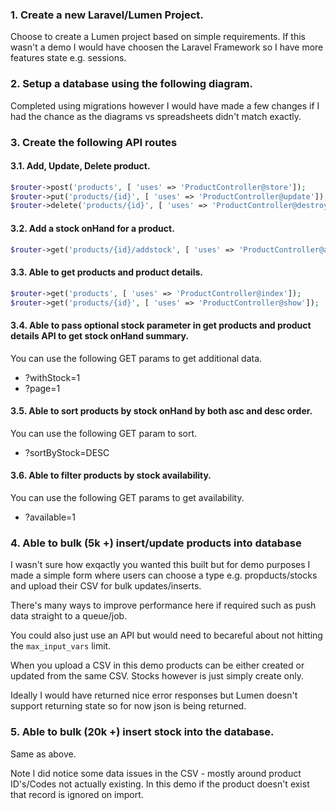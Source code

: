 ### 1. Create a new Laravel/Lumen Project.
Choose to create a Lumen project based on simple requirements.
If this wasn't a demo I would have choosen the Laravel Framework so I have more features state e.g. sessions.

### 2. Setup a database using the following diagram.
Completed using migrations however I would have made a few changes if I
had the chance as the diagrams vs spreadsheets didn't match exactly.

### 3. Create the following API routes
#### 3.1. Add, Update, Delete product.
```php
$router->post('products', [ 'uses' => 'ProductController@store']);
$router->put('products/{id}', [ 'uses' => 'ProductController@update']);
$router->delete('products/{id}', [ 'uses' => 'ProductController@destroy']);
```

#### 3.2. Add a stock onHand for a product.
```php
$router->get('products/{id}/addstock', [ 'uses' => 'ProductController@addStock']);
```

#### 3.3. Able to get products and product details.
```php
$router->get('products', [ 'uses' => 'ProductController@index']);
$router->get('products/{id}', [ 'uses' => 'ProductController@show']);
```

#### 3.4. Able to pass optional stock parameter in get products and product details API to get stock onHand summary.
You can use the following GET params to get additional data.
- ?withStock=1
- ?page=1 

#### 3.5. Able to sort products by stock onHand by both asc and desc order.
You can use the following GET param to sort.
- ?sortByStock=DESC

#### 3.6. Able to filter products by stock availability.
You can use the following GET params to get availability.
- ?available=1

### 4. Able to bulk (5k +) insert/update products into database
I wasn't sure how exqactly you wanted this built but for demo purposes I made a simple form
where users can choose a type e.g. propducts/stocks and upload their CSV for bulk updates/inserts.

There's many ways to improve performance here if required such as push data straight to a queue/job.

You could also just use an API but would need to becareful about not hitting the `max_input_vars` limit.

When you upload a CSV in this demo products can be either created or updated from the same CSV. Stocks however is just simply create only.

Ideally I would have returned nice error responses but Lumen doesn't support returning state so for now json is being returned.

### 5. Able to bulk (20k +) insert stock into the database.
Same as above.

Note I did notice some data issues in the CSV - mostly around product ID's/Codes not actually existing.
In this demo if the product doesn't exist that record is ignored on import.
